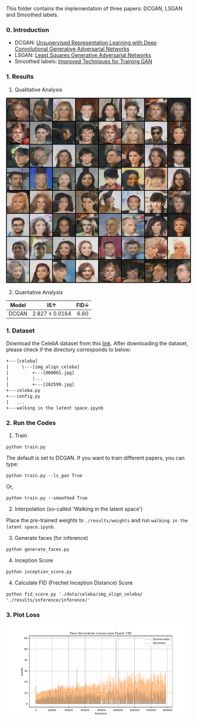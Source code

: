 This folder contains the implementation of three papers: DCGAN, LSGAN and Smoothed labels.

### 0. Introduction
- DCGAN: [Unsupervised Representation Learning with Deep Convolutional Generative Adversarial Networks](https://arxiv.org/abs/1511.06434.pdf)
- LSGAN: [Least Squares Generative Adversarial Networks](https://arxiv.org/abs/1611.04076.pdf)
- Smoothed labels: [Improved Techniques for Training GAN](https://arxiv.org/abs/1606.03498.pdf)


### 1. Results
1) Qualitative Analysis

<img src = './results/samples/Face_Generation_Epoch_100.png'>

2) Quantative Analysis

| Model | IS↑ | FID↓ |
|:-----:|:-----:|:-----:|
| DCGAN | 2.827 ± 0.0164 | 6.60 |

### 1. Dataset
Download the CelebA dataset from this [link](http://mmlab.ie.cuhk.edu.hk/projects/CelebA.html).
After downloading the dataset, please check if the directory corresponds to below:
```
+---[celeba]
|     \---[img_align_celeba]
|         +---[000001.jpg]
|         |...
|         +---[202599.jpg]
+---celeba.py
+---config.py
|   ...
+---walking in the latent space.ipynb
```

### 2. Run the Codes
1) Train
```
python train.py
```

The default is set to DCGAN. If you want to train different papers, you can type:
```
python train.py --ls_gan True
```
Or,
```
python train.py --smoothed True
```

2) Interpolation (so-called 'Walking in the latent space')

Place the pre-trained weights to `./results/weights` and run `walking in the latent space.ipynb`.

3) Generate faces (for inference)
```
python generate_faces.py
```

4) Inception Score
```
python inception_score.py
```

4) Calculate FID (Frechet Inception Distance) Score
```
python fid_score.py './data/celeba/img_align_celeba/ './results/inference/inference/'
```

### 3. Plot Loss
<img src = './results/plots/Face_Generation_Losses_Epoch_100.png'>
